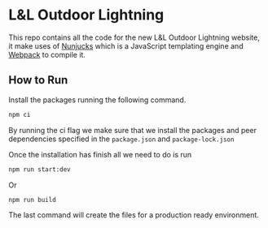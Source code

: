 # L&L Outdoor Lightning

This repo contains all the code for the new L&L Outdoor Lightning website, it make uses of [Nunjucks](https://mozilla.github.io/nunjucks/) which is a JavaScript templating engine and [Webpack](https://webpack.js.org/) to compile it.

## How to Run

Install the packages running the following command.
```bash
npm ci
```

By running the ci flag we make sure that we install the packages and peer dependencies specified in the `package.json` and `package-lock.json` 

Once the installation has finish all we need to do is run
```bash
npm run start:dev
```

Or
```bash
npm run build
```

The last command will create the files for a production ready environment.

